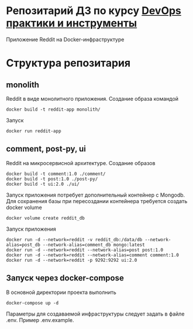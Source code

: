# Репозитарий ДЗ по курсу [DevOps практики и инструменты](http://otus.ru/lessons/devops-praktiki-i-instrumenty/)

Приложение Reddit на Docker-инфраструктуре

# Структура репозитария

## monolith

Reddit в виде монолитного приложения. Создание образа командой
```
docker build -t reddit-app monolith/
```
Запуск
```
docker run reddit-app
```

## comment, post-py, ui

Reddit на микросервисной архитектуре. Создание образов
```
docker build -t comment:1.0 ./comment/
docker build -t post:1.0 ./post-py/
docker build -t ui:2.0 ./ui/
```

Запуск приложения потребует дополнительный контейнер с Mongodb. Для сохранения базы при пересоздании контейнера требуется создать docker volume
```
docker volume create reddit_db
```

Запуск приложения
```
docker run -d --network=reddit -v reddit_db:/data/db --network-alias=post_db --network-alias=comment_db mongo:latest
docker run -d --network=reddit --network-alias=post post:1.0
docker run -d --network=reddit --network-alias=comment comment:1.0
docker run -d --network=reddit -p 9292:9292 ui:2.0
```

## Запуск через docker-compose

В основной директории проекта выполнить
```
docker-compose up -d
```
Параметры для создаваемой инфраструктуры следует задать в файле .env. Пример .env.example.
